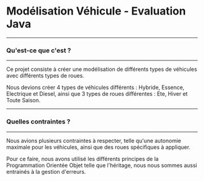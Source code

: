# Modélisation Véhicule - Evaluation Java

---

### Qu'est-ce que c'est ?

---
Ce projet consiste à créer une modélisation de différents types de véhicules avec différents types de roues. 

Nous devions créer 4 types de véhicules différents : Hybride, Essence, Electrique et Diesel, ainsi que 3 types de roues différentes : Ete, Hiver et Toute Saison.

---

### Quelles contraintes ?

---

Nous avions plusieurs contraintes à respecter, telle qu'une autonomie maximale pour les véhicules, ainsi que des roues spécifiques à appliquer.


Pour ce faire, nous avons utilisé les différents principes de la Programmation Orientée Objet telle que l'héritage, nous nous sommes aussi entrainés à la gestion d'erreurs.
